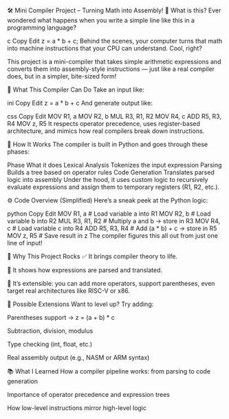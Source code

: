 🛠️ Mini Compiler Project – Turning Math into Assembly!
🧠 What is this?
Ever wondered what happens when you write a simple line like this in a programming language?

c
Copy
Edit
z = a * b + c;
Behind the scenes, your computer turns that math into machine instructions that your CPU can understand. Cool, right?

This project is a mini-compiler that takes simple arithmetic expressions and converts them into assembly-style instructions — just like a real compiler does, but in a simpler, bite-sized form!

🚀 What This Compiler Can Do
Take an input like:

ini
Copy
Edit
z = a * b + c
And generate output like:

css
Copy
Edit
MOV R1, a
MOV R2, b
MUL R3, R1, R2
MOV R4, c
ADD R5, R3, R4
MOV z, R5
It respects operator precedence, uses register-based architecture, and mimics how real compilers break down instructions.

🧩 How It Works
The compiler is built in Python and goes through these phases:

Phase	What it does
Lexical Analysis	Tokenizes the input expression
Parsing	Builds a tree based on operator rules
Code Generation	Translates parsed logic into assembly
Under the hood, it uses custom logic to recursively evaluate expressions and assign them to temporary registers (R1, R2, etc.).

⚙️ Code Overview (Simplified)
Here’s a sneak peek at the Python logic:

python
Copy
Edit
MOV R1, a       # Load variable a into R1
MOV R2, b       # Load variable b into R2
MUL R3, R1, R2  # Multiply a and b -> store in R3
MOV R4, c       # Load variable c into R4
ADD R5, R3, R4  # Add (a * b) + c -> store in R5
MOV z, R5       # Save result in z
The compiler figures this all out from just one line of input!

🎯 Why This Project Rocks
✅ It brings compiler theory to life.

🧠 It shows how expressions are parsed and translated.

🔧 It’s extensible: you can add more operators, support parentheses, even target real architectures like RISC-V or x86.

🌱 Possible Extensions
Want to level up? Try adding:

Parentheses support → z = (a + b) * c

Subtraction, division, modulus

Type checking (int, float, etc.)

Real assembly output (e.g., NASM or ARM syntax)

📚 What I Learned
How a compiler pipeline works: from parsing to code generation

Importance of operator precedence and expression trees

How low-level instructions mirror high-level logic


